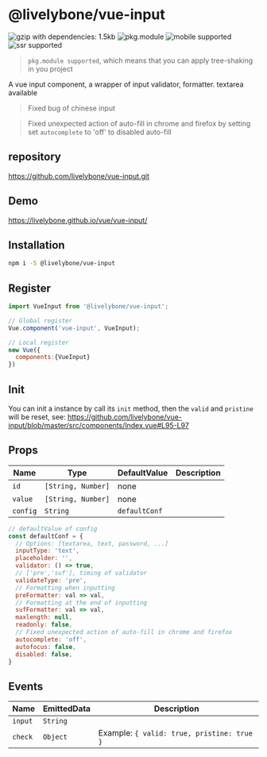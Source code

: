 # @livelybone/vue-input
![gzip with dependencies: 1.5kb](https://img.shields.io/badge/gzip--with--dependencies-1.5kb-brightgreen.svg "gzip with dependencies: 1.5kb")
![pkg.module](https://img.shields.io/badge/pkg.module-supported-blue.svg "pkg.module")
![mobile supported](https://img.shields.io/badge/mobile-supported-green.svg "mobile supported")
![ssr supported](https://img.shields.io/badge/ssr-supported-green.svg "ssr supported")

> `pkg.module supported`, which means that you can apply tree-shaking in you project

A vue input component, a wrapper of input validator, formatter. textarea available

> Fixed bug of chinese input

> Fixed unexpected action of auto-fill in chrome and firefox by setting set `autocomplete` to 'off' to disabled auto-fill  

## repository
https://github.com/livelybone/vue-input.git

## Demo
https://livelybone.github.io/vue/vue-input/

## Installation
```bash
npm i -S @livelybone/vue-input
```

## Register
```js
import VueInput from '@livelybone/vue-input';

// Global register
Vue.component('vue-input', VueInput);

// Local register
new Vue({
  components:{VueInput}
})
```

## Init
You can init a instance by call its `init` method, then the `valid` and `pristine` will be reset, 
see: https://github.com/livelybone/vue-input/blob/master/src/components/Index.vue#L95-L97

## Props
| Name              | Type                                      | DefaultValue         | Description  |
| ----------------- | ----------------------------------------- | -------------------- | ------------ |
| `id`              | `[String, Number]`                        | none                 |  |
| `value`           | `[String, Number]`                        | none                 |  |
| `config`          | `String`                                  | `defaultConf`        |  |

```js
// defaultValue of config
const defaultConf = {
  // Options: [textarea, text, password, ...]
  inputType: 'text', 
  placeholder: '',
  validator: () => true,
  // ['pre','suf'], timing of validator
  validateType: 'pre',
  // Formatting when inputting
  preFormatter: val => val,
  // Formatting at the end of inputting
  sufFormatter: val => val,
  maxlength: null,
  readonly: false,
  // Fixed unexpected action of auto-fill in chrome and firefox
  autocomplete: 'off',
  autofocus: false,
  disabled: false,
}
```

## Events
| Name                  | EmittedData           | Description                                       |
| --------------------- | --------------------- | ------------------------------------------------- |
| `input`               | `String`              |  |
| `check`               | `Object`              | Example: `{ valid: true, pristine: true }` |
